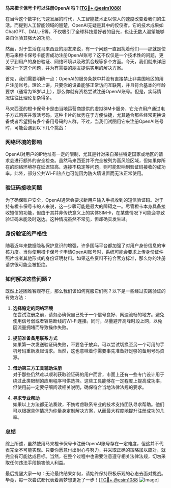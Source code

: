 **马来橙卡保号卡可以注册OpenAI吗？[[TG💪+ @esim1088](https://t.me/s/esim1088)]**

在当今这个数字化飞速发展的时代，人工智能技术正以惊人的速度改变着我们的生活。而提到人工智能领域的翘楚，OpenAI无疑是其中的佼佼者。它的技术成果如ChatGPT、DALL-E等，不仅吸引了全球科技爱好者的目光，也让无数人渴望能够亲自体验其强大的功能。

然而，对于生活在马来西亚的朋友来说，有一个问题一直困扰着他们——那就是使用马来橙卡保号卡能否成功注册OpenAI账号？这不仅仅是一个技术性的问题，更关乎到用户的身份验证、网络环境以及政策合规等多个方面。今天，我们就来详细探讨一下这个问题，并为有需要的朋友提供实用的解决方案。

首先，我们需要明确一点：OpenAI的服务条款中并没有直接禁止非美国地区的用户注册账号。理论上讲，只要你的设备能够正常访问互联网，并且符合基本的年龄要求（通常为18岁以上），那么你就有资格尝试注册OpenAI账号。但是，实际情况往往比理论复杂得多。

马来西亚的橙卡保号卡是由当地运营商提供的虚拟SIM卡服务，它允许用户通过电子方式购买并激活号码。这种卡片的优势在于方便快捷，尤其适合那些经常更换设备或者希望拥有多个备用号码的人群。不过，当我们试图用它来注册OpenAI账号时，可能会遇到以下几个挑战：

### 网络环境的影响

OpenAI对用户的IP地址有一定的限制，尤其是针对来自某些特定国家或地区的请求会进行额外的安全检查。虽然马来西亚并不完全被列为高风险区域，但如果你所在的网络环境存在延迟较高、连接不稳定等问题，则可能影响到验证码接收的成功率。此外，部分公共Wi-Fi热点也可能因为防火墙设置而无法正常使用。

### 验证码接收问题

为了确保账户安全，OpenAI通常会要求新用户输入手机收到的短信验证码。对于持有橙卡保号卡的人来说，这一步骤可能是最大的障碍之一。尽管橙卡本身具备接收短信的功能，但由于其并非传统意义上的实体SIM卡，在某些情况下可能会导致验证码未能及时送达。这种情况虽然不常见，但却确实发生过。

### 身份验证的严格性

随着近年来数据隐私保护意识的增强，许多国际平台都加强了对用户身份信息的审核力度。当你使用橙卡保号卡申请OpenAI账号时，系统可能会要求上传身份证件照片或者其他形式的身份证明材料。如果这些资料不符合官方标准，那么你的注册请求很可能会被拒绝。

### 如何解决这些问题？

既然上述困难客观存在，那么我们该如何克服它们呢？以下是一些经过实践验证的有效方法：

1. **选择稳定的网络环境**  
   在尝试注册之前，请务必确保自己处于一个信号良好、网速流畅的地方。避免使用信号弱或者容易断线的Wi-Fi连接。同时，尽量避开高峰时段上网，以免因流量拥堵而导致操作失败。

2. **提前准备备用联系方式**  
   如果第一次发送验证码失败，不要急于放弃。可以尝试切换至另一个可用的手机号码重新发起请求。当然，这也意味着你需要事先准备好足够的备用号码资源。

3. **借助第三方工具辅助注册**  
   对于那些仍然难以顺利获取验证码的用户而言，市面上还有一些专门设计用于绕过此类限制的应用程序可供选择。这些工具能够在一定程度上提高成功率，但使用前一定要仔细阅读相关说明，确保符合当地法律法规的要求。

4. **寻求专业帮助**  
   如果以上方法都无法奏效，不妨考虑联系专业的技术支持团队寻求帮助。他们可以根据具体情况为你量身定制解决方案，从而最大程度地提升注册成功的几率。

### 总结

综上所述，虽然使用马来橙卡保号卡注册OpenAI账号存在一定难度，但这并不代表完全不可能实现。只要你愿意付出耐心与努力，并采取正确的策略加以应对，就完全有可能达成目标。当然，在整个过程中也需要注意遵守相关法律法规，切勿采取任何违法手段损害他人利益。

最后提醒大家一句：无论最终结果如何，请始终保持积极乐观的心态去面对挑战。毕竟，每一次尝试都代表着离梦想更近了一步！[[TG💪+ @esim1088](https://t.me/s/esim1088) ![Image](https://i.postimg.cc/4NQfJmqS/Snipaste-2025-05-13-00-14-12.png)]